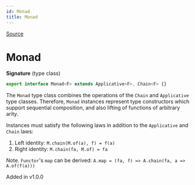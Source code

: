 ```yaml
---
id: Monad
title: Monad
---
```


[Source](https://github.com/gcanti/fp-ts/blob/master/src/Monad.ts)

# Monad

**Signature** (type class)

```ts
export interface Monad<F> extends Applicative<F>, Chain<F> {}
```

The `Monad` type class combines the operations of the `Chain` and
`Applicative` type classes. Therefore, `Monad` instances represent type
constructors which support sequential composition, and also lifting of
functions of arbitrary arity.

Instances must satisfy the following laws in addition to the `Applicative` and `Chain` laws:

1. Left identity: `M.chain(M.of(a), f) = f(a)`
2. Right identity: `M.chain(fa, M.of) = fa`

Note. `Functor`'s `map` can be derived: `A.map = (fa, f) => A.chain(fa, a => A.of(f(a)))`

Added in v1.0.0
